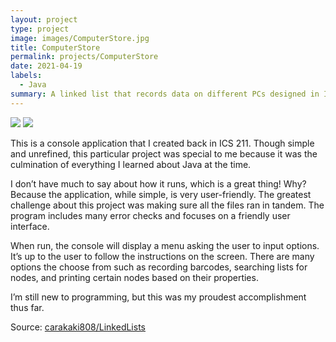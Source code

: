 ```yaml
---
layout: project
type: project
image: images/ComputerStore.jpg
title: ComputerStore
permalink: projects/ComputerStore
date: 2021-04-19
labels:
  - Java
summary: A linked list that records data on different PCs designed in ICS 211.
---
```


<img class="ui image" src="{{ site.baseurl }}/images/LinkedListproj.png">
<img class="ui image" src="{{ site.baseurl }}/images/linkedList.png">

This is a console application that I created back in ICS 211. Though simple and unrefined, this particular project was special to me because it was the culmination of everything I learned about Java at the time.

I don’t have much to say about how it runs, which is a great thing! Why? Because the application, while simple, is very user-friendly. The greatest challenge about this project was making sure all the files ran in tandem. The program includes many error checks and focuses on a friendly user interface.

When run, the console will display a menu asking the user to input options. It’s up to the user to follow the instructions on the screen. There are many options the choose from such as recording barcodes, searching lists for nodes, and printing certain nodes based on their properties.

I’m still new to programming, but this was my proudest accomplishment thus far.


Source: <a href="https://github.com/https://github.com/carakaki808/LinkedLists"><i class="large github icon "></i>carakaki808/LinkedLists</a>

